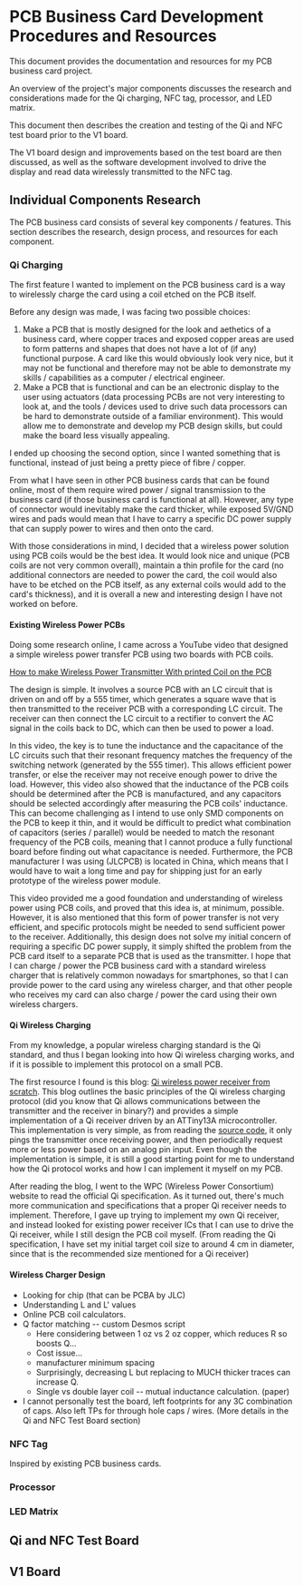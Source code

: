 # PCB Business Card Development Procedures and Resources
This document provides the documentation and resources for my PCB business card project.

An overview of the project's major components discusses the research and considerations made for the Qi charging, NFC tag, processor, and LED matrix. 

This document then describes the creation and testing of the Qi and NFC test board prior to the V1 board. 

The V1 board design and improvements based on the test board are then discussed, as well as the software development involved to drive the display and read data wirelessly transmitted to the NFC tag. 

## Individual Components Research
The PCB business card consists of several key components / features. This section describes the research, design process, and resources for each component.

### Qi Charging
The first feature I wanted to implement on the PCB business card is a way to wirelessly charge the card using a coil etched on the PCB itself. 

Before any design was made, I was facing two possible choices:
1. Make a PCB that is mostly designed for the look and aethetics of a business card, where copper traces and exposed copper areas are used to form patterns and shapes that does not have a lot of (if any) functional purpose. A card like this would obviously look very nice, but it may not be functional and therefore may not be able to demonstrate my skills / capabilities as a computer / electrical engineer. 
2. Make a PCB that is functional and can be an electronic display to the user using actuators (data processing PCBs are not very interesting to look at, and the tools / devices used to drive such data processors can be hard to demonstrate outside of a familiar environment). This would allow me to demonstrate and develop my PCB design skills, but could make the board less visually appealing.

I ended up choosing the second option, since I wanted something that is functional, instead of just being a pretty piece of fibre / copper. 

From what I have seen in other PCB business cards that can be found online, most of them require wired power / signal transmission to the business card (if those business card is functional at all). However, any type of connector would inevitably make the card thicker, while exposed 5V/GND wires and pads would mean that I have to carry a specific DC power supply that can supply power to wires and then onto the card. 

With those considerations in mind, I decided that a wireless power solution using PCB coils would be the best idea. It would look nice and unique (PCB coils are not very common overall), maintain a thin profile for the card (no additional connectors are needed to power the card, the coil would also have to be etched on the PCB itself, as any external coils would add to the card's thickness), and it is overall a new and interesting design I have not worked on before.

#### Existing Wireless Power PCBs
Doing some research online, I came across a YouTube video that designed a simple wireless power transfer PCB using two boards with PCB coils. 

[How to make Wireless Power Transmitter With printed Coil on the PCB](https://youtu.be/3QEGdm6vfUw?si=p93Ei830A4B2cbgJ)

The design is simple. It involves a source PCB with an LC circuit that is driven on and off by a 555 timer, which generates a square wave that is then transmitted to the receiver PCB with a corresponding LC circuit. The receiver can then connect the LC circuit to a rectifier to convert the AC signal in the coils back to DC, which can then be used to power a load.

In this video, the key is to tune the inductance and the capacitance of the LC circuits such that their resonant frequency matches the frequency of the switching network (generated by the 555 timer). This allows efficient power transfer, or else the receiver may not receive enough power to drive the load. However, this video also showed that the inductance of the PCB coils should be determined after the PCB is manufactured, and any capacitors should be selected accordingly after measuring the PCB coils' inductance. This can become challenging as I intend to use only SMD components on the PCB to keep it thin, and it would be difficult to predict what combination of capacitors (series / parallel) would be needed to match the resonant frequency of the PCB coils, meaning that I cannot produce a fully functional board before finding out what capacitance is needed. Furthermore, the PCB manufacturer I was using (JLCPCB) is located in China, which means that I would have to wait a long time and pay for shipping just for an early prototype of the wireless power module. 

This video provided me a good foundation and understanding of wireless power using PCB coils, and proved that this idea is, at minimum, possible. However, it is also mentioned that this form of power transfer is not very efficient, and specific protocols might be needed to send sufficient power to the receiver. Additionally, this design does not solve my initial concern of requiring a specific DC power supply, it simply shifted the problem from the PCB card itself to a separate PCB that is used as the transmitter. I hope that I can charge / power the PCB business card with a standard wireless charger that is relatively common nowadays for smartphones, so that I can provide power to the card using any wireless charger, and that other people who receives my card can also charge / power the card using their own wireless chargers.

#### Qi Wireless Charging
From my knowledge, a popular wireless charging standard is the Qi standard, and thus I began looking into how Qi wireless charging works, and if it is possible to implement this protocol on a small PCB. 

The first resource I found is this blog: [Qi wireless power receiver from scratch](https://blog.vinu.co.in/2019/04/qi-wireless-power-receiver-from-scratch.html). This blog outlines the basic principles of the Qi wireless charging protocol (did you know that Qi allows communications between the transmitter and the receiver in binary?) and provides a simple implementation of a Qi receiver driven by an ATTiny13A microcontroller. This implementation is very simple, as from reading the [source code](https://github.com/vinodstanur/qi_wireless_receiver_attiny13), it only pings the transmitter once receiving power, and then periodically request more or less power based on an analog pin input. Even though the implementation is simple, it is still a good starting point for me to understand how the Qi protocol works and how I can implement it myself on my PCB. 

After reading the blog, I went to the WPC (Wireless Power Consortium) website to read the official Qi specification. As it turned out, there's much more communication and specifications that a proper Qi receiver needs to implement. Therefore, I gave up trying to implement my own Qi receiver, and instead looked for existing power receiver ICs that I can use to drive the Qi receiver, while I still design the PCB coil myself. (From reading the Qi specification, I have set my initial target coil size to around 4 cm in diameter, since that is the recommended size mentioned for a Qi receiver)

#### Wireless Charger Design
- Looking for chip (that can be PCBA by JLC)
- Understanding L and L' values
- Online PCB coil calculators.
- Q factor matching -- custom Desmos script
  - Here considering between 1 oz vs 2 oz copper, which reduces R so boosts Q...
  - Cost issue...
  - manufacturer minimum spacing
  - Surprisingly, decreasing L but replacing to MUCH thicker traces can increase Q.
  - Single vs double layer coil -- mutual inductance calculation. (paper)
- I cannot personally test the board, left footprints for any 3C combination of caps. Also left TPs for through hole caps / wires. 
(More details in the Qi and NFC Test Board section)

### NFC Tag
Inspired by existing PCB business cards. 

### Processor

### LED Matrix

## Qi and NFC Test Board

## V1 Board